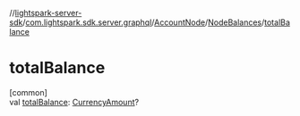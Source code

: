 //[lightspark-server-sdk](../../../../index.md)/[com.lightspark.sdk.server.graphql](../../index.md)/[AccountNode](../index.md)/[NodeBalances](index.md)/[totalBalance](total-balance.md)

# totalBalance

[common]\
val [totalBalance](total-balance.md): [CurrencyAmount](../../../com.lightspark.sdk.server.model/-currency-amount/index.md)?
